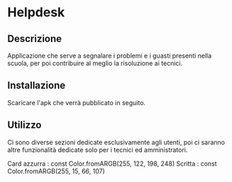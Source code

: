 # Helpdesk

## Descrizione

Applicazione che serve a segnalare i problemi e i guasti presenti nella scuola, per poi contribuire al meglio la risoluzione ai tecnici.

## Installazione

Scaricare l'apk che verrà pubblicato in seguito.

## Utilizzo

Ci sono diverse sezioni dedicate esclusivamente agli utenti, poi ci saranno altre funzionalità dedicate solo per i tecnici ed amministratori.


Card azzurra : const Color.fromARGB(255, 122, 198, 248)
Scritta  : const Color.fromARGB(255, 15, 66, 107)
